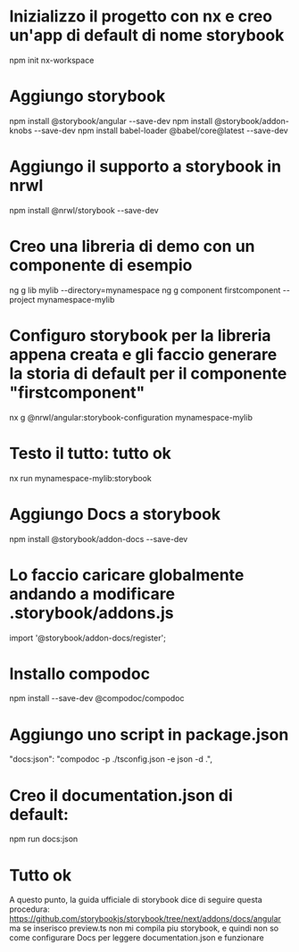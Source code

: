 

# Inizializzo il progetto con nx e creo un'app di default di nome storybook 

npm init nx-workspace

# Aggiungo storybook

npm install @storybook/angular --save-dev
npm install @storybook/addon-knobs --save-dev
npm install babel-loader @babel/core@latest --save-dev

# Aggiungo il supporto a storybook in nrwl

npm install @nrwl/storybook --save-dev

# Creo una libreria di demo con un componente di esempio

ng g lib mylib --directory=mynamespace
ng g component firstcomponent --project mynamespace-mylib

# Configuro storybook per la libreria appena creata e gli faccio generare la storia di default per il componente "firstcomponent"

nx g @nrwl/angular:storybook-configuration mynamespace-mylib

# Testo il tutto: tutto ok

nx run mynamespace-mylib:storybook

# Aggiungo Docs a storybook

npm install @storybook/addon-docs --save-dev

# Lo faccio caricare globalmente andando a modificare .storybook/addons.js

import '@storybook/addon-docs/register';

# Installo compodoc

npm install --save-dev @compodoc/compodoc

# Aggiungo uno script in package.json

"docs:json": "compodoc -p ./tsconfig.json -e json -d .",

# Creo il documentation.json di default:

npm run docs:json

# Tutto ok

A questo punto, la guida ufficiale di storybook dice di seguire questa procedura: https://github.com/storybookjs/storybook/tree/next/addons/docs/angular ma se inserisco preview.ts non mi compila piu
storybook, e quindi non so come configurare Docs per leggere documentation.json e funzionare
